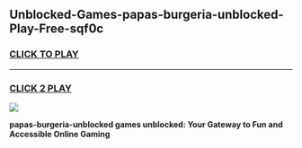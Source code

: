 
## Unblocked-Games-papas-burgeria-unblocked-Play-Free-sqf0c
<h3>
<a href="https://premium76.site?title=papas-burgeria-unblocked&ref=18A1">CLICK TO PLAY</a></h3>
<hr>

<h3>
<a href="https://premium76.site?title=papas-burgeria-unblocked&ref=18A1">CLICK 2 PLAY</a>
  
</h3>

<a href="https://premium76.site?title=papas-burgeria-unblocked&ref=18A1"><img src="https://clearcache.store/games.png"></a>


**papas-burgeria-unblocked games unblocked: Your Gateway to Fun and Accessible Online Gaming**
